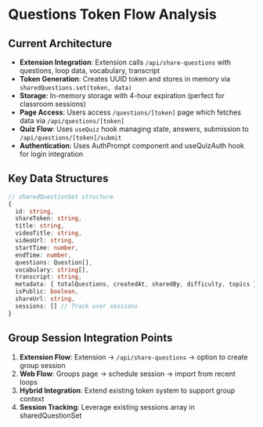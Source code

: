 # Questions Token Flow Analysis

## Current Architecture
- **Extension Integration**: Extension calls `/api/share-questions` with questions, loop data, vocabulary, transcript
- **Token Generation**: Creates UUID token and stores in memory via `sharedQuestions.set(token, data)` 
- **Storage**: In-memory storage with 4-hour expiration (perfect for classroom sessions)
- **Page Access**: Users access `/questions/[token]` page which fetches data via `/api/questions/[token]`
- **Quiz Flow**: Uses `useQuiz` hook managing state, answers, submission to `/api/questions/[token]/submit`
- **Authentication**: Uses AuthPrompt component and useQuizAuth hook for login integration

## Key Data Structures
```typescript
// sharedQuestionSet structure
{
  id: string,
  shareToken: string, 
  title: string,
  videoTitle: string,
  videoUrl: string,
  startTime: number,
  endTime: number,
  questions: Question[],
  vocabulary: string[],
  transcript: string,
  metadata: { totalQuestions, createdAt, sharedBy, difficulty, topics },
  isPublic: boolean,
  shareUrl: string,
  sessions: [] // Track user sessions
}
```

## Group Session Integration Points
1. **Extension Flow**: Extension → `/api/share-questions` → option to create group session
2. **Web Flow**: Groups page → schedule session → import from recent loops 
3. **Hybrid Integration**: Extend existing token system to support group context
4. **Session Tracking**: Leverage existing sessions array in sharedQuestionSet